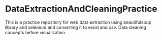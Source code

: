 # DataExtractionAndCleaningPractice
This is a practice repository for web data extraction using beautifulsoup library and selenium and converting it to excel and csv. 
Data cleaning concepts before visualization
